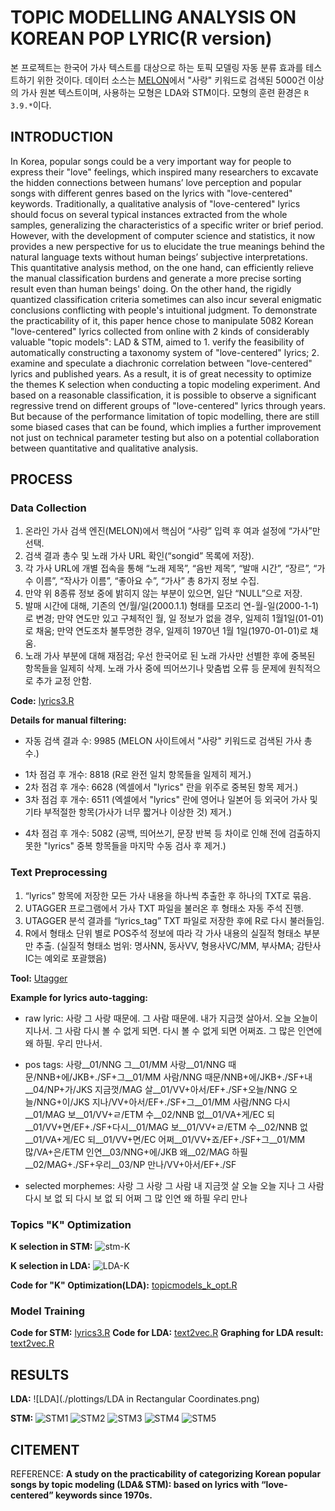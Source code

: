 # TOPIC MODELLING ANALYSIS ON KOREAN POP LYRIC(R version)
본 프로젝트는 한국어 가사 텍스트를 대상으로 하는 토픽 모델링 자동 분류 효과를 테스트하기 위한 것이다. 데이터 소스는 [MELON](https://www.melon.com/)에서 "사랑" 키워드로 검색된 5000건 이상의 가사 원본 텍스트이며, 사용하는 모형은 LDA와 STM이다. 모형의 훈련 환경은 `R 3.9.*`이다.

## INTRODUCTION
In Korea, popular songs could be a very important way for people to express their "love" feelings, which inspired many researchers to excavate the hidden connections between humans’ love perception and popular songs with different genres based on the lyrics with "love-centered" keywords. Traditionally, a qualitative analysis of "love-centered" lyrics should focus on several typical instances extracted from the whole samples, generalizing the characteristics of a specific writer or brief period. However, with the development of computer science and statistics, it now provides a new perspective for us to elucidate the true meanings behind the natural language texts without human beings’ subjective interpretations. This quantitative analysis method, on the one hand, can efficiently relieve the manual classification burdens and generate a more precise sorting result even than human beings' doing. On the other hand, the rigidly quantized classification criteria sometimes can also incur several enigmatic conclusions conflicting with people's intuitional judgment. To demonstrate the practicability of it, this paper hence chose to manipulate 5082 Korean "love-centered" lyrics collected from online with 2 kinds of considerably valuable "topic models": LAD & STM, aimed to 1. verify the feasibility of automatically constructing a taxonomy system of "love-centered" lyrics; 2. examine and speculate a diachronic correlation between "love-centered" lyrics and published years. As a result, it is of great necessity to optimize the themes K selection when conducting a topic modeling experiment. And based on a reasonable classification, it is possible to observe a significant regressive trend on different groups of "love-centered" lyrics through years. But because of the performance limitation of topic modelling, there are still some biased cases that can be found, which implies a further improvement not just on technical parameter testing but also on a potential collaboration between quantitative and qualitative analysis.

## PROCESS
### Data Collection
1. 온라인 가사 검색 엔진(MELON)에서 핵심어 “사랑” 입력 후 여과 설정에 “가사”만 선택.
2. 검색 결과 총수 및 노래 가사 URL 확인(“songid” 목록에 저장).
3. 각 가사 URL에 개별 접속을 통해 “노래 제목”, “음반 제목”, “발매 시간”, “장르”, “가수 이름”, “작사가 이름”, “좋아요 수”, “가사” 총 8가지 정보 수집.
4. 만약 위 8종류 정보 중에 밝히지 않는 부분이 있으면, 일단 “NULL”으로 저장.
5. 발매 시간에 대해, 기존의 연/월/일(2000.1.1) 형태를 모조리 연-월-일(2000-1-1)로 변경; 만약 연도만 있고 구체적인 월, 일 정보가 없을 경우, 일제히 1월1일(01-01)로 채움; 만약 연도조차 불투명한 경우, 일제히 1970년 1월 1일(1970-01-01)로 채움.
6. 노래 가사 부분에 대해 재점검; 우선 한국어로 된 노래 가사만 선별한 후에 중복된 항목들을 일제히 삭제. 노래 가사 중에 띄어쓰기나 맞춤법 오류 등 문제에 원칙적으로 추가 교정 안함.

**Code:** [lyrics3.R](./codes/lyrics3.R "stop")

**Details for manual filtering:**
* 자동 검색 결과 수: 9985 (MELON 사이트에서 "사랑" 키워드로 검색된 가사 총수.)
- 1차 점검 후 개수: 8818 (R로 완전 일치 항목들을 일제히 제거.)
- 2차 점검 후 개수: 6628 (엑셀에서 "lyrics" 란을 위주로 중복된 항목 제거.)
- 3차 점검 후 개수: 6511 (엑셀에서 "lyrics" 란에 영어나 일본어 등 외국어 가사 및 기타 부적절한 항목(가사가 너무 짧거나 이상한 것) 제거.)
* 4차 점검 후 개수: 5082 (공백, 띄어쓰기, 문장 반복 등 차이로 인해 전에 검출하지 못한 "lyrics" 중복 항목들을 마지막 수동 검사 후 제거.)


### Text Preprocessing
1. “lyrics” 항목에 저장한 모든 가사 내용을 하나씩 추출한 후 하나의 TXT로 묶음.
2. UTAGGER 프로그램에서 가사 TXT 파일을 불러온 후 형태소 자동 주석 진행.
3. UTAGGER 분석 결과를 “lyrics_tag” TXT 파일로 저장한 후에 R로 다시 불러들임.
4. R에서 형태소 단위 별로 POS주석 정보에 따라 각 가사 내용의 실질적 형태소 부분만 추출. (실질적 형태소 범위: 명사NN, 동사VV, 형용사VC/MM, 부사MA; 감탄사IC는 예외로 포괄했음)

**Tool:** [Utagger](http://nlplab.ulsan.ac.kr/doku.php?id=utagger "stop")

**Example for lyrics auto-tagging:**
* raw lyric: 사랑 그 사랑 때문에. 그 사람 때문에. 내가 지금껏 살아서. 오늘 오늘이 지나서. 그 사람 다시 볼 수 없게 되면. 다시 볼 수 없게 되면 어쩌죠. 그 많은 인연에 왜 하필. 우리 만나서.
- pos tags: 사랑__01/NNG 그__01/MM 사랑__01/NNG 때문/NNB+에/JKB+./SF+그__01/MM 사람/NNG 때문/NNB+에/JKB+./SF+내__04/NP+가/JKS 지금껏/MAG 살__01/VV+아서/EF+./SF+오늘/NNG 오늘/NNG+이/JKS 지나/VV+아서/EF+./SF+그__01/MM 사람/NNG 다시__01/MAG 보__01/VV+ㄹ/ETM 수__02/NNB 없__01/VA+게/EC 되__01/VV+면/EF+./SF+다시__01/MAG 보__01/VV+ㄹ/ETM 수__02/NNB 없__01/VA+게/EC 되__01/VV+면/EC 어쩌__01/VV+죠/EF+./SF+그__01/MM 많/VA+은/ETM 인연__03/NNG+에/JKB 왜__02/MAG 하필__02/MAG+./SF+우리__03/NP 만나/VV+아서/EF+./SF
* selected morphemes: 사랑 그 사랑 그 사람 내 지금껏 살 오늘 오늘 지나 그 사람 다시 보 없 되 다시 보 없 되 어쩌 그 많 인연 왜 하필 우리 만나

### Topics "K" Optimization
**K selection in STM:**
![stm-K](./plottings/stm_k_new1.png)

**K selection in LDA:**
![LDA-K](./plottings/lda_k_tunes.png)

**Code for "K" Optimization(LDA):** [topicmodels_k_opt.R](./codes/topicmodels_k_opt.R "stop")

### Model Training
**Code for STM:** [lyrics3.R](./codes/lyrics3.R "stop")
**Code for LDA:** [text2vec.R](./codes/text2vec.R "stop")
**Graphing for LDA result:** [text2vec.R](./codes/text2vec.R "stop")

## RESULTS
**LDA:**
![LDA](./plottings/LDA in Rectangular Coordinates.png)

**STM:**
![STM1](./plottings/stm_1.png)
![STM2](./plottings/stm_2.png)
![STM3](./plottings/stm_3.png)
![STM4](./plottings/stm_4.png)
![STM5](./plottings/stm_5.png)

## CITEMENT

REFERENCE: **A study on the practicability of categorizing Korean popular songs by topic modeling (LDA& STM): based on lyrics with “love-centered” keywords since 1970s.**
